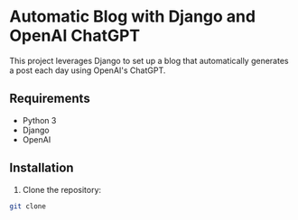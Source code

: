 # Automatic Blog with Django and OpenAI ChatGPT

This project leverages Django to set up a blog that automatically generates a post each day using OpenAI's ChatGPT.

## Requirements

- Python 3
- Django
- OpenAI

## Installation

1. Clone the repository:

```bash
git clone 
